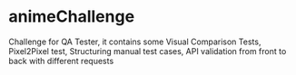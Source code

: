 # animeChallenge
Challenge for QA Tester, it contains some Visual Comparison Tests, Pixel2Pixel test, Structuring manual test cases, API validation from front to back with different requests
